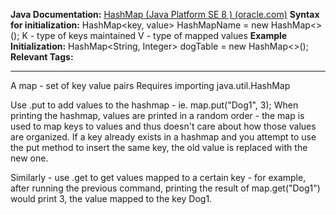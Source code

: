 
**Java Documentation:** [HashMap (Java Platform SE 8 ) (oracle.com)](https://docs.oracle.com/javase/8/docs/api/java/util/HashMap.html)
**Syntax for initialization:** HashMap<key, value> HashMapName = new HashMap<>(); 
K - type of keys maintained
V - type of mapped values
**Example Initialization:** HashMap<String, Integer> dogTable = new HashMap<>();
**Relevant Tags:** 

-----

A map - set of key value pairs 
Requires importing java.util.HashMap

Use .put to add values to the hashmap - ie. map.put("Dog1", 3);
When printing the hashmap, values are printed in a random order - the map is used to map keys to values and thus doesn't care about how those values are organized.
If a key already exists in a hashmap and you attempt to use the put method to insert the same key, the old value is replaced with the new one.

Similarly - use .get to get values mapped to a certain key - for example, after running the previous command, printing the result of map.get("Dog1") would print 3, the value mapped to the key Dog1.

